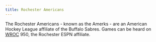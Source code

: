 ```yaml
---
title: Rochester Americans
---
```

The Rochester Americans - known as the Amerks - are
an American Hockey League affiliate of the Buffalo
Sabres. Games can be heard on [WROC] 950, the Rochester
ESPN affiliate.

[WROC]:http://emv-commonplace.netlify.com/radio/am-broadcast/wroc.md
